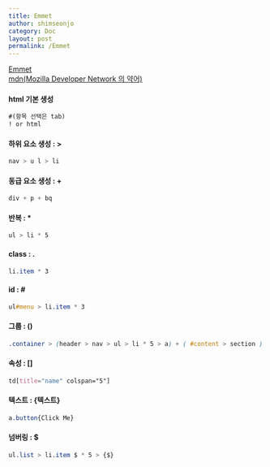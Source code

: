 ```yaml
---
title: Emmet
author: shimseonjo
category: Doc
layout: post
permalink: /Emmet
---
```

[Emmet](https://emmet.io/)  
[mdn(Mozilla Developer Network 의 약어)](https://developer.mozilla.org/ko/)

#### html 기본 생성
```html
#(항목 선택은 tab)
! or html 
```
#### 하위 요소 생성 : >
```css
nav > u l > li
```

#### 동급 요소 생성 : +
```css
div + p + bq
```

#### 반복 : *
```css
ul > li * 5
```

#### class : .
```css
li.item * 3
```

#### id : \#
```css
ul#menu > li.item * 3
```

#### 그룹 : ()
```css
.container > (header > nav > ul > li * 5 > a) + ( #content > section ) + footer
```

#### 속성 : []
```css
td[title="name" colspan="5"]
```

#### 텍스트 : {텍스트}
```css
a.button{Click Me}
```

#### 넘버링 : $
```css
ul.list > li.item $ * 5 > {$}
```
